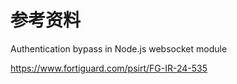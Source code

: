 # 参考资料

Authentication bypass in Node.js websocket module

https://www.fortiguard.com/psirt/FG-IR-24-535
